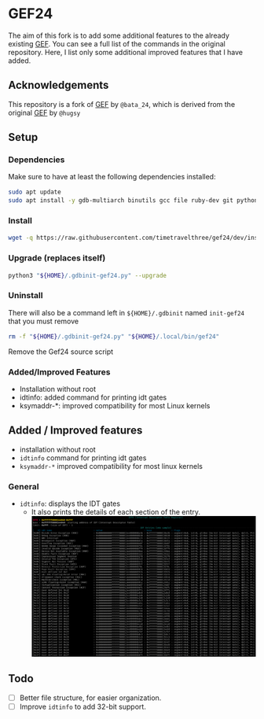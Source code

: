 # GEF24
The aim of this fork is to add some additional features to the already existing [GEF](https://github.com/bata24/gef). You can see a full list of the commands in the original repository. Here, I list only some additional improved features that I have added.

## Acknowledgements

This repository is a fork of [GEF](https://github.com/bata24/gef) by `@bata_24`, which is derived from the original [GEF](https://github.com/hugsy/gef) by `@hugsy`

## Setup

### Dependencies

Make sure to have at least the following dependencies installed:

```sh
sudo apt update
sudo apt install -y gdb-multiarch binutils gcc file ruby-dev git python3-pip python3-crccheck python3-unicorn python3-capstone 
```

### Install

```sh
wget -q https://raw.githubusercontent.com/timetravelthree/gef24/dev/install.sh -O- | sh
```

### Upgrade (replaces itself)
```sh
python3 "${HOME}/.gdbinit-gef24.py" --upgrade
```

### Uninstall

There will also be a command left in `${HOME}/.gdbinit` named `init-gef24` that you must remove

```sh
rm -f "${HOME}/.gdbinit-gef24.py" "${HOME}/.local/bin/gef24"
```

Remove the Gef24 source script


### Added/Improved Features
* Installation without root
* idtinfo: added command for printing idt gates
* ksymaddr-*: improved compatibility for most Linux kernels

## Added / Improved features

- installation without root
- `idtinfo` command for printing idt gates
- `ksymaddr-*` improved compatibility for most linux kernels

### General
* `idtinfo`: displays the IDT gates
    * It also prints the details of each section of the entry.
    ![](images/interrupt_gates.png)


## Todo
 - [ ] Better file structure, for easier organization.
 - [ ] Improve `idtinfo` to add 32-bit support.
